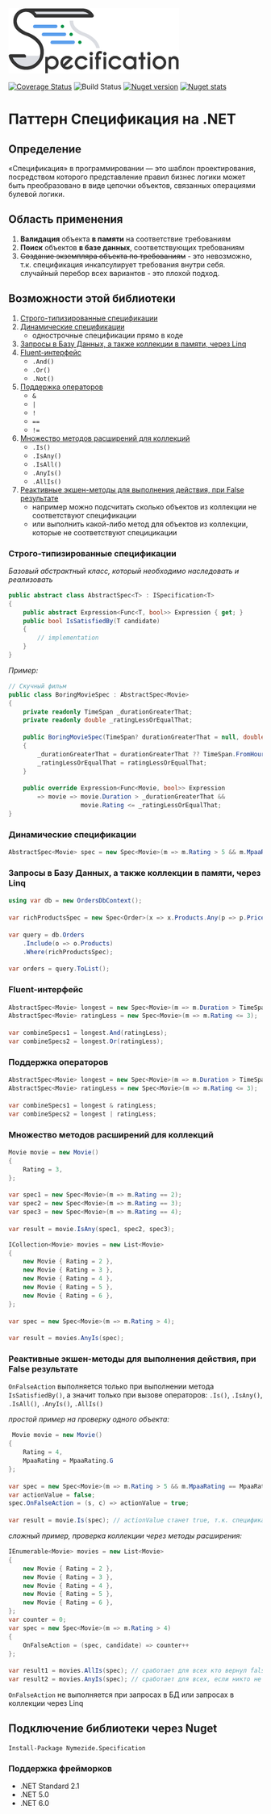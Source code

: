 ![Logo](https://github.com/NYMEZIDE/Specification/blob/master/.github/images/specification.png?raw=true)

[![Coverage Status](https://coveralls.io/repos/github/NYMEZIDE/Specification/badge.svg?branch=master&kill_cache=1)](https://coveralls.io/github/NYMEZIDE/Specification?branch=master)
![Build Status](https://github.com/NYMEZIDE/Specification/workflows/master/badge.svg)
[![Nuget version](https://img.shields.io/nuget/v/Nymezide.Specification?label=NuGet)](https://www.nuget.org/packages/Nymezide.Specification)
[![Nuget stats](https://img.shields.io/nuget/dt/Nymezide.Specification.svg)](https://www.nuget.org/packages/Nymezide.Specification)
 
# Паттерн Спецификация на .NET

## Определение
«Спецификация» в программировании  — это шаблон проектирования, посредством которого представление правил бизнес логики может быть преобразовано в виде цепочки объектов, связанных операциями булевой логики.

## Область применения
1. **Валидация** объекта **в памяти** на соответствие требованиям 
2. **Поиск** объектов **в базе данных**, соответствующих требованиям
3. ~~Создание экземпляра объекта по требованиям~~ - это невозможно, т.к. спецификация инкапсулирует требования внутри себя. случайный перебор всех вариантов - это плохой подход.

## Возможности этой библиотеки

1. [Cтрого-типизированные спецификации](#cтрого-типизированные-спецификации)
2. [Динамические спецификации](#динамические-спецификации)
    - однострочные спецификации прямо в коде
3. [Запросы в Базу Данных, а также коллекции в памяти, через Linq](#запросы-в-базу-данных-а-также-коллекции-в-памяти-через-linq)
4. [Fluent-интерфейс](#fluent-интерфейс)
    - ```.And()```
    - ```.Or()``` 
    - ```.Not()```
5. [Поддержка операторов](#поддержка-операторов)
    - ```&```
    - ```|```
    - ```!```
    - ```==```
    - ```!=```
6. [Множество методов расширений для коллекций](#множество-методов-расширений-для-коллекций)
    - ```.Is()```
    - ```.IsAny()```
    - ```.IsAll()```
    - ```.AnyIs()```
    - ```.AllIs()```
7. [Реактивные экшен-методы для выполнения действия, при False результате](#реактивные-экшен-методы-для-выполнения-действия-при-false-результате)
    - например можно подсчитать сколько объектов из коллекции не соответствуют спецификации
    - или выполнить какой-либо метод для объектов из коллекции, которые не соответствуют специцикации

### Cтрого-типизированные спецификации

*Базовый абстрактный класс, который необходимо наследовать и реализовать*
``` csharp
public abstract class AbstractSpec<T> : ISpecification<T>
{
    public abstract Expression<Func<T, bool>> Expression { get; }
    public bool IsSatisfiedBy(T candidate)
    {
        // implementation
    }
}
```

*Пример:*
``` csharp
// Скучный фильм
public class BoringMovieSpec : AbstractSpec<Movie>
{
    private readonly TimeSpan _durationGreaterThat;
    private readonly double _ratingLessOrEqualThat;

    public BoringMovieSpec(TimeSpan? durationGreaterThat = null, double ratingLessOrEqualThat = 4)
    {
        _durationGreaterThat = durationGreaterThat ?? TimeSpan.FromHours(2.5);
        _ratingLessOrEqualThat = ratingLessOrEqualThat;
    }
    
    public override Expression<Func<Movie, bool>> Expression
        => movie => movie.Duration > _durationGreaterThat &&
                    movie.Rating <= _ratingLessOrEqualThat;
}
```


### Динамические спецификации

``` csharp
AbstractSpec<Movie> spec = new Spec<Movie>(m => m.Rating > 5 && m.MpaaRating == MpaaRating.PG13);
```


### Запросы в Базу Данных, а также коллекции в памяти, через Linq

``` csharp
using var db = new OrdersDbContext();

var richProductsSpec = new Spec<Order>(x => x.Products.Any(p => p.Price >= 500));

var query = db.Orders
    .Include(o => o.Products)
    .Where(richProductsSpec);

var orders = query.ToList();
```

### Fluent-интерфейс

``` csharp
AbstractSpec<Movie> longest = new Spec<Movie>(m => m.Duration > TimeSpan.FromHours(2.5));
AbstractSpec<Movie> ratingLess = new Spec<Movie>(m => m.Rating <= 3);

var combineSpecs1 = longest.And(ratingLess);
var combineSpecs2 = longest.Or(ratingLess); 
```

### Поддержка операторов
``` csharp
AbstractSpec<Movie> longest = new Spec<Movie>(m => m.Duration > TimeSpan.FromHours(2.5));
AbstractSpec<Movie> ratingLess = new Spec<Movie>(m => m.Rating <= 3);

var combineSpecs1 = longest & ratingLess;
var combineSpecs2 = longest | ratingLess;
```

### Множество методов расширений для коллекций

``` csharp
Movie movie = new Movie()
{
    Rating = 3,
};

var spec1 = new Spec<Movie>(m => m.Rating == 2);
var spec2 = new Spec<Movie>(m => m.Rating == 3);
var spec3 = new Spec<Movie>(m => m.Rating == 4);

var result = movie.IsAny(spec1, spec2, spec3);

```

``` csharp
ICollection<Movie> movies = new List<Movie>
{
    new Movie { Rating = 2 },
    new Movie { Rating = 3 },
    new Movie { Rating = 4 },
    new Movie { Rating = 5 },
    new Movie { Rating = 6 },
};

var spec = new Spec<Movie>(m => m.Rating > 4);

var result = movies.AnyIs(spec);
```

### Реактивные экшен-методы для выполнения действия, при False результате 

```OnFalseAction``` выполняется только при выполнении метода ```IsSatisfiedBy()```, а значит только при вызове операторов:
    ```.Is()```, ```.IsAny()```, ```.IsAll()```, ```.AnyIs()```, ```.AllIs()```

*простой пример на проверку одного объекта:*
``` csharp
 Movie movie = new Movie()
{
    Rating = 4,
    MpaaRating = MpaaRating.G
};

var spec = new Spec<Movie>(m => m.Rating > 5 && m.MpaaRating == MpaaRating.R);
var actionValue = false;
spec.OnFalseAction = (s, c) => actionValue = true;

var result = movie.Is(spec); // actionValue станет true, т.к. спецификация вернет False
```

*сложный пример, проверка коллекции через методы расширения:*
``` csharp
IEnumerable<Movie> movies = new List<Movie>
{
    new Movie { Rating = 2 },
    new Movie { Rating = 3 },
    new Movie { Rating = 4 },
    new Movie { Rating = 5 },
    new Movie { Rating = 6 },
};
var counter = 0;
var spec = new Spec<Movie>(m => m.Rating > 4)
{
    OnFalseAction = (spec, candidate) => counter++
};

var result1 = movies.AllIs(spec); // сработает для всех кто вернул false, в данном случае counter будет равен 3, т.к. всего 3 объекта не соответсвуют 
var result2 = movies.AnyIs(spec); // сработает для всех, если никто не вернул true, в данном случае counter будет равен 0 - т.к. в коллекции есть хотябы один объект попадающий под спецификацию
```

```OnFalseAction``` не выполняется при запросах в БД или запросах в коллекции через Linq 

## Подключение библиотеки через Nuget

```
Install-Package Nymezide.Specification
```

### Поддержка фрейморков
- .NET Standard 2.1
- .NET 5.0
- .NET 6.0



